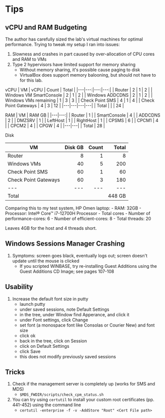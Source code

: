 # Tips
## vCPU and RAM Budgeting
The author has carefully sized the lab's virtual machines for optimal performance. Trying to tweak my setup I ran into issues:
1. Slowness and crashes in part caused by over-allocation of CPU cores and RAM to VMs
2. Type 2 hypervisors have limited support for memory sharing
    - Without memory sharing, it's possible cause paging to disk
    - VirtualBox does support memory balooning, but should not have to for this lab.

vCPU
|  VM                      |  vCPU  |  Count  |  Total  |
|---|---:|---:|---:|
| Router                   |      2 |       1 |       2 |
| Windows VM SmartConsole  |      2 |       1 |       2 |
| Windows ADDCDNS          |      2 |       1 |       2 |
| Windows VMs remaining    |      1 |       3 |       3 |
| Check Point SMS          |      4 |       1 |       4 |
| Check Point Gateways     |      4 |       3 |      12 |
|---|---|---|---|
| Total                    |        |         |      24 |

RAM
|  VM           |  RAM GB  |
|---|---:|
| Router        |        1 |
| SmartConsole  |        4 |
| ADDCDNS       |        2 |
| DMZSRV        |        1 |
| LeftHost      |        1 |
| RightHost     |        1 |
| CPSMS         |        6 |
| CPCM1         |        4 |
| CPCM2         |        4 |
| CPGW          |        4 |
|---|---|
| Total         |       28 |

Disk

|  VM                   |  Disk GB  |  Count  |  Total  |
|---|---:|---:|---:|
| Router                |         8 |       1 |       8 |
| Windows VMs           |        40 |       5 |     200 |
| Check Point SMS       |        60 |       1 |      60 |
| Check Point Gateways  |        60 |       3 |     180 |
|---|---|---|---|
| Total                 |           |         |  448 GB |

Comparing this to my test system, HP Omen laptop:
    - RAM: 32GB
    - Processor: Intel® Core™ i7-12700H Processor
        - Total cores
        - Number of performance-cores: 6
        - Number of efficient-cores: 8
        - Total threads: 20

Leaves 4GB for the host and 4 threads short.

## Windows Sessions Manager Crashing
1. Symptoms: screen goes black, eventually logs out; screen doesn't update until the mouse is clicked
    - If you scripted WINBASE, try re-installing Guest Additions using the Guest Additions CD Image; see pages 107-108
## Usability
1. Increase the default font size in putty
    - launch putty
    - under saved sessions, note Default Settings
    - in the tree, under Window find Apperance, and click it
    - under Font settings, click Change
    - set font (a monospace font like Consolas or Courier New) and font size
    - click ok
    - back in the tree, click on Session
    - click on Default Settings
    - click Save
    - this does not modify previously saved sessions
## Tricks
1. Check if the management server is completely up (works for SMS and MDS)
    - `$MDS_FWDIR/scripts/check_cpm_status.sh`
2. You can try using `certutil` to install your custom root certificates (pp. 441-452) using the command line
    - `certutil -enterprise -f -v -AddStore "Root" <Cert File path>`
